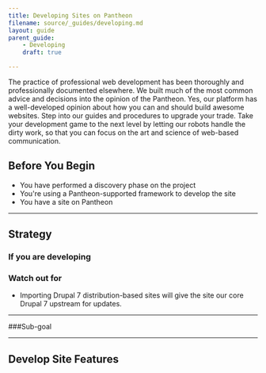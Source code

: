 ```yaml
---
title: Developing Sites on Pantheon
filename: source/_guides/developing.md
layout: guide
parent_guide:
    - Developing
    draft: true

---
```

The practice of professional web development has been thoroughly and professionally documented elsewhere. We built much of the most common advice and decisions into the opinion of the Pantheon. Yes, our platform has a well-developed opinion about how you can and should build awesome websites. Step into our guides and procedures to upgrade your trade. Take your development game to the next level by letting our robots handle the dirty work, so that you can focus on the art and science of web-based communication.

## Before You Begin
 - You have performed a discovery phase on the project
 - You're using a Pantheon-supported framework to develop the site
 - You have a site on Pantheon

<copy this block and follow its structure for each phase in the approach.>

---------------
## Strategy

### If you are developing
### Watch out for

 - Importing Drupal 7 distribution-based sites will give the site our core Drupal 7 upstream for updates.

----

###Sub-goal


----

## Develop Site Features
